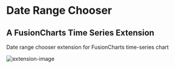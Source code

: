 # Date Range Chooser
## A FusionCharts Time Series Extension
Date range chooser extension for FusionCharts time-series chart

![extension-image](./images/readme.jpg)
